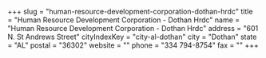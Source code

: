 +++
slug = "human-resource-development-corporation-dothan-hrdc"
title = "Human Resource Development Corporation - Dothan Hrdc"
name = "Human Resource Development Corporation - Dothan Hrdc"
address = "601 N. St Andrews Street"
cityIndexKey = "city-al-dothan"
city = "Dothan"
state = "AL"
postal = "36302"
website = ""
phone = "334 794-8754"
fax = ""
+++
